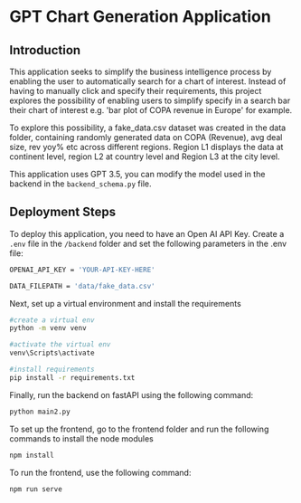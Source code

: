 # GPT Chart Generation Application 

## Introduction

This application seeks to simplify the business intelligence process by enabling the user to automatically search for a chart of interest.
Instead of having to manually click and specify their requirements, this project explores the possibility of enabling users to simplify specify in a 
search bar their chart of interest e.g. 'bar plot of COPA revenue in Europe' for example.

To explore this possibility, a fake_data.csv dataset was created in the data folder, containing randomly generated data on COPA (Revenue), avg deal size, rev yoy% etc
across different regions. Region L1 displays the data at continent level, region L2 at country level and Region L3 at the city level. 

This application uses GPT 3.5, you can modify the model used in the backend in the  `backend_schema.py` file. 

## Deployment Steps

To deploy this application, you need to have an Open AI API Key. Create a `.env` file in the `/backend` folder and set the following parameters in the .env file:
```bash
OPENAI_API_KEY = 'YOUR-API-KEY-HERE'

DATA_FILEPATH = 'data/fake_data.csv'

```
Next, set up a virtual environment and install the requirements 
```bash
#create a virtual env
python -m venv venv

#activate the virtual env
venv\Scripts\activate

#install requirements
pip install -r requirements.txt
```

Finally, run the backend on fastAPI using the following command:
```bash
python main2.py 
```

To set up the frontend, go to the frontend folder and run the following commands to install the node modules
```bash
npm install
```

To run the frontend, use the following command:
```bash
npm run serve
```

